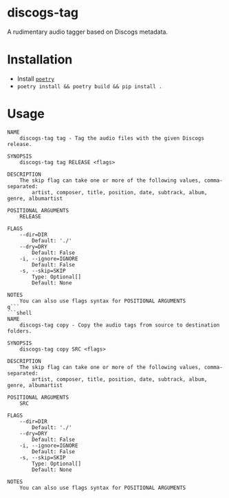 discogs-tag
===========

A rudimentary audio tagger based on Discogs metadata.

# Installation
- Install [`poetry`](https://python-poetry.org/docs/#installation)
- `poetry install && poetry build && pip install .`

# Usage
```shell
NAME
    discogs-tag tag - Tag the audio files with the given Discogs release.

SYNOPSIS
    discogs-tag tag RELEASE <flags>

DESCRIPTION
    The skip flag can take one or more of the following values, comma-separated:
        artist, composer, title, position, date, subtrack, album, genre, albumartist

POSITIONAL ARGUMENTS
    RELEASE

FLAGS
    --dir=DIR
        Default: './'
    --dry=DRY
        Default: False
    -i, --ignore=IGNORE
        Default: False
    -s, --skip=SKIP
        Type: Optional[]
        Default: None

NOTES
    You can also use flags syntax for POSITIONAL ARGUMENTS
q```
```shell
NAME
    discogs-tag copy - Copy the audio tags from source to destination folders.

SYNOPSIS
    discogs-tag copy SRC <flags>

DESCRIPTION
    The skip flag can take one or more of the following values, comma-separated:
        artist, composer, title, position, date, subtrack, album, genre, albumartist

POSITIONAL ARGUMENTS
    SRC

FLAGS
    --dir=DIR
        Default: './'
    --dry=DRY
        Default: False
    -i, --ignore=IGNORE
        Default: False
    -s, --skip=SKIP
        Type: Optional[]
        Default: None

NOTES
    You can also use flags syntax for POSITIONAL ARGUMENTS
```
